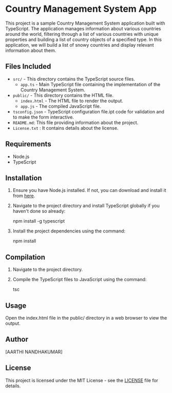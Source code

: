 # Country Management System App

This project is a sample Country Management System application built with TypeScript. The application manages information about various countries around the world, filtering through a list of various countries with unique properties and building a list of country objects of a specified type. In this application, we will build a list of snowy countries and display relevant information about them.

## Files Included

- `src/` - This directory contains the TypeScript source files.
  - `app.ts` - Main TypeScript file containing the implementation of the Country Management System.
- `public/` - This directory contains the HTML file.
  - `index.html` - The HTML file to render the output.
  - `app.js` - The compiled JavaScript file.
- `tsconfig.json` - TypeScript configuration file.ipt code for validation and to make the form interactive.
- `README.md`: This file providing information about the project.
- `License.txt` : It contains details about the license.

## Requirements

- Node.js
- TypeScript

## Installation

1. Ensure you have Node.js installed. If not, you can download and install it from [here](https://nodejs.org/en/download).

2. Navigate to the project directory and install TypeScript globally if you haven't done so already:

   npm install -g typescript

3. Install the project dependencies using the command:
   
   npm install

## Compilation

1. Navigate to the project directory.

2. Compile the TypeScript files to JavaScript using the command:
   
   tsc

## Usage

Open the index.html file in the public/ directory in a web browser to view the output.


## Author

[AARTHI NANDHAKUMAR]

## License

This project is licensed under the MIT License - see the [LICENSE](LICENSE.txt) file for details.